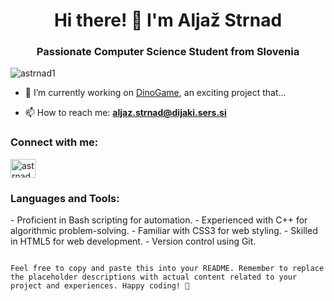 <h1 align="center">Hi there! 👋 I'm Aljaž Strnad</h1>
<h3 align="center">Passionate Computer Science Student from Slovenia</h3>

<p align="left">
  <img src="https://komarev.com/ghpvc/?username=astrnad1&label=Profile%20views&color=0e75b6&style=flat" alt="astrnad1" />
</p>

- 🔭 I’m currently working on [DinoGame](https://github.com/astrnad1/DinoGame), an exciting project that...
  <!-- Add a brief description of DinoGame here -->

- 📫 How to reach me: **aljaz.strnad@dijaki.sers.si**

<h3 align="left">Connect with me:</h3>
<p align="left">
  <a href="https://www.leetcode.com/astrnad" target="blank">
    <img align="center" src="https://raw.githubusercontent.com/rahuldkjain/github-profile-readme-generator/master/src/images/icons/Social/leet-code.svg" alt="astrnad" height="30" width="40" />
  </a>
  <!-- Add other social media links here -->
</p>

<h3 align="left">Languages and Tools:</h3>
<p align="left">
  <!-- Describe your proficiency in each language or tool -->
  - Proficient in Bash scripting for automation.
  - Experienced with C++ for algorithmic problem-solving.
  - Familiar with CSS3 for web styling.
  - Skilled in HTML5 for web development.
  - Version control using Git.
</p>

<!-- Feel free to add more sections or customize further! -->
```

Feel free to copy and paste this into your README. Remember to replace the placeholder descriptions with actual content related to your project and experiences. Happy coding! 🚀
